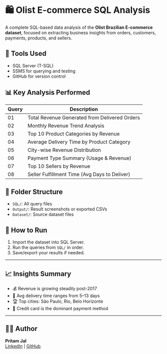 # 🛍️ Olist E-commerce SQL Analysis

A complete SQL-based data analysis of the **Olist Brazilian E-commerce dataset**, focused on extracting business insights from orders, customers, payments, products, and sellers.

## 📌 Tools Used
- SQL Server (T-SQL)
- SSMS for querying and testing
- GitHub for version control

## 📊 Key Analysis Performed

| Query | Description |
|-------|-------------|
| 01    | Total Revenue Generated from Delivered Orders |
| 02    | Monthly Revenue Trend Analysis |
| 03    | Top 10 Product Categories by Revenue |
| 04    | Average Delivery Time by Product Category |
| 05    | City-wise Revenue Distribution |
| 06    | Payment Type Summary (Usage & Revenue) |
| 07    | Top 10 Sellers by Revenue |
| 08    | Seller Fulfillment Time (Avg Days to Deliver) |

## 📁 Folder Structure
- `SQL/`: All query files
- `Output/`: Result screenshots or exported CSVs
- `Dataset/`: Source dataset files

## 🚀 How to Run
1. Import the dataset into SQL Server.
2. Run the queries from `SQL/` in order.
3. Save/export your results if needed.

---

## 📈 Insights Summary

- 💰 Revenue is growing steadily post-2017
- 🚚 Avg delivery time ranges from 5–13 days
- 🏆 Top cities: São Paulo, Rio, Belo Horizonte
- 🛒 Credit card is the dominant payment method

---

## 👨‍💼 Author
**Pritam Jal**  
[LinkedIn](https://linkedin.com/in/pritam-jal-00a204126) | [GitHub](https://github.com/prtmjal)
